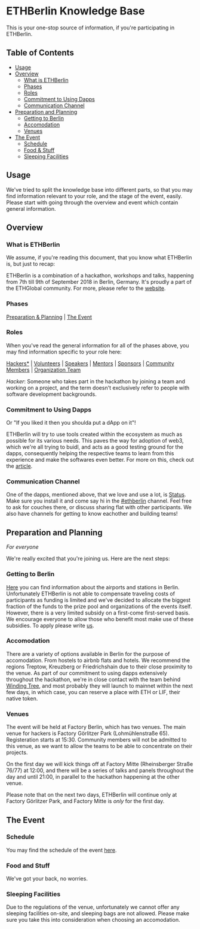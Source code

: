 # ETHBerlin Knowledge Base
This is your one-stop source of information, if you're participating in ETHBerlin.

## Table of Contents
- [Usage](#usage)
- [Overview](#overview)
  - [What is ETHBerlin](#what-is-ethberlin)
  - [Phases](#phases)
  - [Roles](#roles)
  - [Commitment to Using Dapps](#commitment-to-using-dapps)
  - [Communication Channel](#communication-channel)
- [Preparation and Planning](#preparation-and-planning)
  - [Getting to Berlin](#getting-to-berlin)
  - [Accomodation](#accomodation)
  - [Venues](#venues)
- [The Event](#the-event)
  - [Schedule](#schedule)
  - [Food & Stuff](#food-and-stuff)
  - [Sleeping Facilities](#sleeping-facilities)

## Usage
We've tried to split the knowledge base into different parts, so that you may find
information relevant to your role, and the stage of the event, easily. Please start
with going through the overview and event which contain general information.

## Overview

### What is ETHBerlin
We assume, if you're reading this document, that you know what ETHBerlin is, but just to recap:

ETHBerlin is a combination of a hackathon, workshops and talks, happening from 7th till 9th of September 2018 in Berlin, Germany.
It's proudly a part of the ETHGlobal community. For more, please refer to the [website](https://ethberlin.com).

### Phases
[Preparation & Planning](#preparation-and-planning) | [The Event](#the-event)

### Roles
When you've read the general information for all of the phases above, you may find information
specific to your role here:

[Hackers*](hackers.md) | [Volunteers](volunteers.md) | [Speakers]() | [Mentors](https://medium.com/ethberlin/so-you-think-you-can-mentor-280648923a0f) | [Sponsors](sponsors.md) | [Community Members]() | [Organization Team]()

*Hacker*: Someone who takes part in the hackathon by joining a team and working on a project, and the term
doesn't exclusively refer to people with software development backgrounds.

### Commitment to Using Dapps
Or "If you liked it then you shoulda put a dApp on it"!

ETHBerlin will try to use tools created within the ecosystem as much as possible for its various needs.
This paves the way for adoption of web3, which we're all trying to buidl, and acts as a good
testing ground for the dapps, consequently helping the respective teams to learn from this experience
and make the softwares even better.
For more on this, check out the [article](https://medium.com/ethberlin/if-you-liked-it-then-you-shoulda-put-a-dapp-on-it-626b032d32a5).

### Communication Channel
One of the dapps, mentioned above, that we love and use a lot, is [Status](status.im/). Make sure you install it
and come say hi in the [#ethberlin](https://get.status.im/chat/public/ethberlin) channel. Feel free to ask for
couches there, or discuss sharing flat with other participants. We also have channels for getting to know eachother
and building teams!

## Preparation and Planning
*For everyone*

We're really excited that you're joining us. Here are the next steps:

### Getting to Berlin
[Here](https://www.berlin.de/en/airports-and-stations/) you can find information about the airports and stations in Berlin.
Unfortunately ETHBerlin is not able to compensate traveling costs of participants as funding is limited
and we've decided to allocate the biggest fraction of the funds to the prize pool and organizations of
the events itself. However, there is a very limited subsidy on a first-come first-served basis. We encourage
everyone to allow those who benefit most make use of these subsidies. To apply please write [us](joinus@ethberlin.com).

### Accomodation
There are a variety of options available in Berlin for the purpose of accomodation. From hostels to
airbnb flats and hotels. We recommend the regions Treptow, Kreuzberg or Friedrichshain due to their 
close proximity to the venue.
As part of our commitment to using dapps extensively throughout the hackathon, we're in close contact
with the team behind [Winding Tree](https://windingtree.com/), and most probably they will launch to
mainnet within the next few days, in which case, you can reserve a place with ETH or LIF, their native token.

### Venues
The event will be held at Factory Berlin, which has two venues. The main venue for hackers is
Factory Görlitzer Park (Lohmühlenstraße 65). Registeration starts at 15:30. Community members will
not be admitted to this venue, as we want to allow the teams to be able to concentrate on their projects.

On the first day we will kick things off at Factory Mitte (Rheinsberger Straße 76/77) at 12:00,
and there will be a series of talks and panels throughout the day and until 21:00, in parallel to the hackathon
happening at the other venue. 

Please note that on the next two days, ETHBerlin will continue only at Factory Görlitzer Park, and Factory Mitte is
*only* for the first day.

## The Event

### Schedule
You may find the schedule of the event [here](https://ethberlin.com/schedule/).

### Food and Stuff
We've got your back, no worries.

### Sleeping Facilities
Due to the regulations of the venue, unfortunately we cannot offer any sleeping facilities on-site, and
sleeping bags are not allowed. Please make sure you take this into consideration when choosing an accomodation.
